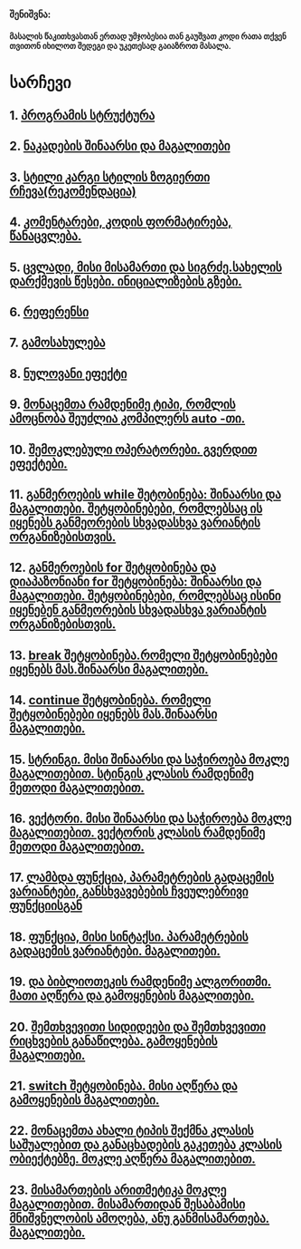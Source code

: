 ### შენიშვნა:

#### მასალის წაკითხვასთან ერთად უმჯობესია თან გაუშვათ კოდი რათა თქვენ თვითონ იხილოთ შედეგი და უკეთესად გაიაზროთ მასალა.

# სარჩევი

## 1. **[პროგრამის სტრუქტურა](https://github.com/VakhoTsereteli/sangu-cpp/blob/main/programis_struqtura.md)**

## 2. **[ნაკადების შინაარსი და მაგალითები](https://github.com/VakhoTsereteli/sangu-cpp/blob/main/nakadebis_shinaarsi_da_magalitebi.md)**

## 3. **[სტილი კარგი სტილის ზოგიერთი რჩევა(რეკომენდაცია)](https://github.com/VakhoTsereteli/sangu-cpp/blob/main/stili_kargi_stilis_zogierti_rcheva_rekomendacia.md)**

## 4. **[კომენტარები, კოდის ფორმატირება, წანაცვლება.](https://github.com/VakhoTsereteli/sangu-cpp/blob/main/komentarebi_kodis_formatireba_tsanacvleba.md)**

## 5. **[ცვლადი, მისი მისამართი და სიგრძე.სახელის დარქმევის წესები. ინიციალიზების გზები.](https://github.com/VakhoTsereteli/sangu-cpp/blob/main/cvladi_misi_misamarti_da_sigrze_saxelis_darqmevis_tsesebi_inicializebis_gzebi.md)**

## 6. **[რეფერენსი](https://github.com/VakhoTsereteli/sangu-cpp/blob/main/referensi.md)**

## 7. **[გამოსახულება](https://github.com/VakhoTsereteli/sangu-cpp/blob/main/gamosaxuleba.md)**

## 8. **[ნულოვანი ეფექტი](https://github.com/VakhoTsereteli/sangu-cpp/blob/main/nulovani_efeqti.md)**

## 9. **[მონაცემთა რამდენიმე ტიპი, რომლის ამოცნობა შეუძლია კომპილერს auto -თი.](https://github.com/VakhoTsereteli/sangu-cpp/blob/main/monacemta_ramdenime_tipi_romlis_amocnoba_sheuzlia_kompilers_autoti.md)**

## 10. **[შემოკლებული ოპერატორები. გვერდით ეფექტები.](https://github.com/VakhoTsereteli/sangu-cpp/blob/main/shemoklebuli_operatorebi_gverditi_efeqtebi.md)**

## 11. **[განმეროების while შეტობინება: შინაარსი და მაგალითები. შეტყობინებები, რომლებსაც ის იყენებს განმეორების სხვადასხვა ვარიანტის ორგანიზებისთვის.](https://github.com/VakhoTsereteli/sangu-cpp/blob/main/ganmeorebis_while_shetyobineba_shinaarsi_da_magalitebi_shetyobinebebi_romlebsac_is_iyenebs_ganmeorebis_sxvadasxva_variantis_organizebistvis.md)**

## 12. **[განმეროების for შეტყობინება და დიაპაზონიანი for შეტყობინება: შინაარსი და მაგალითები. შეტყობინებები, რომლებსაც ისინი იყენებენ განმეორების სხვადასხვა ვარიანტის ორგანიზებისთვის.](https://github.com/VakhoTsereteli/sangu-cpp/blob/main/ganmeorebis_for_shetyobineba_da_diapazoniani_for_shetyobineba_shinaarsi_da_magalitebi_shetyobinebebi_romlebsac_isini_iyeneben_ganmeorebis_sxvadasxva_variantis_organisebistvis.md)**

## 13. **[break შეტყობინება.რომელი შეტყობინებები იყენებს მას.შინაარსი მაგალითები.](https://github.com/VakhoTsereteli/sangu-cpp/blob/main/break_shetyobineba_romeli_shetyobinebebi_iyenebs_mas_shinaarsi_magalitebi.md)**

## 14. **[continue შეტყობინება. რომელი შეტყობინებები იყენებს მას.შინაარსი მაგალითები.](https://github.com/VakhoTsereteli/sangu-cpp/blob/main/continue_shetyobineba_romeli_shetyobinebebi_iyenebs_mas_shinaarsi_magalitebi.md)**

## 15. **[სტრინგი. მისი შინაარსი და საჭიროება მოკლე მაგალითებით. სტინგის კლასის რამდენიმე მეთოდი მაგალითებით.](https://github.com/VakhoTsereteli/sangu-cpp/blob/main/stringi_misi_shinaarsi_da_sachiroeba_mokle_magalitebit_stringis_klasis_ramdenime_metodi_magalitebit.md)**

## 16. **[ვექტორი. მისი შინაარსი და საჭიროება მოკლე მაგალითებით. ვექტორის კლასის რამდენიმე მეთოდი მაგალითებით.](https://github.com/VakhoTsereteli/sangu-cpp/blob/main/veqtori_misi_shinaarsi_da_sachiroeba_mokle_magalitebit_veqtoris_klasis_ramdenime_metodi_magalitebi.md)**

## 17. **[ლამბდა ფუნქცია, პარამეტრების გადაცემის ვარიანტები, განსხვავებების ჩვეულებრივი ფუნქციისგან](https://github.com/VakhoTsereteli/sangu-cpp/blob/main/lamda_funqcia_parametrebis_gadacemis_variantebi_gansxvavebebi_chveulebrivi_funqciisgan_magalitebi.md)**

## 18. **[ფუნქცია, მისი სინტაქსი. პარამეტრების გადაცემის ვარიანტები. მაგალითები.](https://github.com/VakhoTsereteli/sangu-cpp/blob/main/funqcia.md)**

## 19. **[<algorithm> და <numeric> ბიბლიოთეკის რამდენიმე ალგორითმი. მათი აღწერა და გამოყენების მაგალითები.](https://github.com/VakhoTsereteli/sangu-cpp/blob/main/algoritmebi.md)**

## 20. **[შემთხვევითი სიდიდეები და შემთხვევითი რიცხვების განაწილება. გამოყენების მაგალითები.](https://github.com/VakhoTsereteli/sangu-cpp/blob/main/random_nums.md)**

## 21. **[switch შეტყობინება. მისი აღწერა და გამოყენების მაგალითები.](https://github.com/VakhoTsereteli/sangu-cpp/blob/main/switch.md)**

## 22. **[მონაცემთა ახალი ტიპის შექმნა კლასის საშუალებით და განაცხადების გაკეთება კლასის ობიექტებზე. მოკლე აღწერა მაგალითებით.](https://github.com/VakhoTsereteli/sangu-cpp/blob/main/class.md)**

## 23. **[მისამართების არითმეტიკა მოკლე მაგალითებით. მისამართიდან შესაბამისი მნიშვნელობის ამოღება, ანუ განმისამართება. მაგალითები.](https://github.com/VakhoTsereteli/sangu-cpp/blob/main/pointer.md)**
